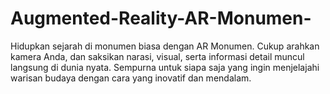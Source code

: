# Augmented-Reality-AR-Monumen-
Hidupkan sejarah di monumen biasa dengan AR Monumen. Cukup arahkan kamera Anda, dan saksikan narasi, visual, serta informasi detail muncul langsung di dunia nyata. Sempurna untuk siapa saja yang ingin menjelajahi warisan budaya dengan cara yang inovatif dan mendalam.
